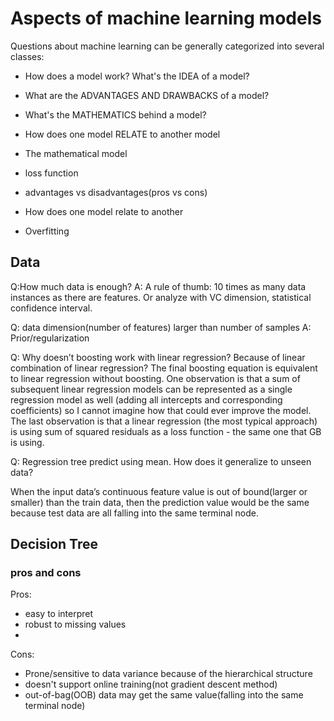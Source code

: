 # Aspects of machine learning models
Questions about machine learning can be generally categorized into several classes: 

- How does a model work? What's the IDEA of a model?
- What are the ADVANTAGES AND DRAWBACKS of a model?
- What's the MATHEMATICS behind a model?
- How does one model RELATE to another model

- The mathematical model
- loss function
- advantages vs disadvantages(pros vs cons)
- How does one model relate to another
- Overfitting

## Data
Q:How much data is enough?
A: A rule of thumb: 10 times as many data instances as there are features.
Or analyze with VC dimension, statistical confidence interval.
 
Q: data dimension(number of features) larger than number of samples
A: Prior/regularization
 
Q: Why doesn’t boosting work with linear regression?
Because of linear combination of linear regression?
The final boosting equation is equivalent to linear regression without boosting.
One observation is that a sum of subsequent linear regression models can be represented as a single regression model as well (adding all intercepts and corresponding coefficients) so I cannot imagine how that could ever improve the model. The last observation is that a linear regression (the most typical approach) is using sum of squared residuals as a loss function - the same one that GB is using.

Q: Regression tree predict using mean. How does it generalize to unseen data?

When the input data’s continuous feature value is out of bound(larger or smaller) than the train data, then the prediction value would be the same because test data are all falling into the same terminal node.



## Decision Tree

### pros and cons
Pros:
- easy to interpret
- robust to missing values
-

Cons:
- Prone/sensitive to data variance because of the hierarchical structure
- doesn't support online training(not gradient descent method)
- out-of-bag(OOB) data may get the same value(falling into the same terminal node)
